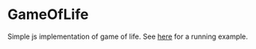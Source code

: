 # GameOfLife
Simple js implementation of game of life. See [here](joecarroll.io/gameoflife.html) for a running example.
